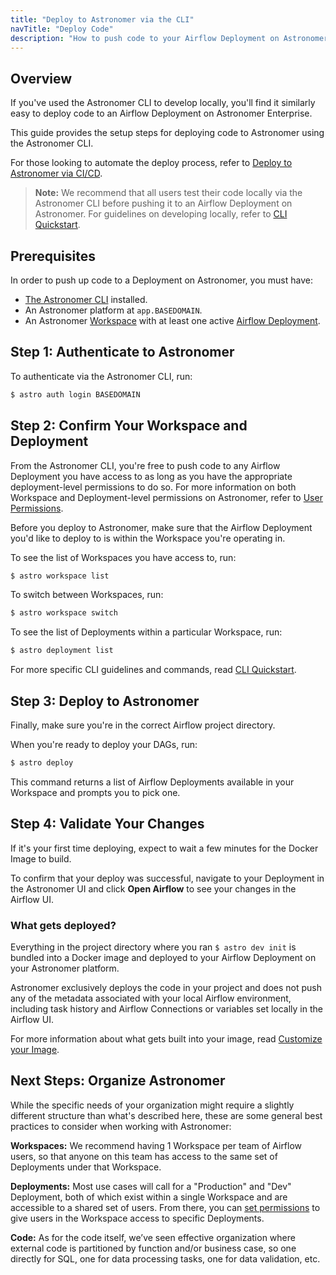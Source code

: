 ```yaml
---
title: "Deploy to Astronomer via the CLI"
navTitle: "Deploy Code"
description: "How to push code to your Airflow Deployment on Astronomer via the Astronomer CLI."
---
```


## Overview

If you've used the Astronomer CLI to develop locally, you'll find it similarly easy to deploy code to an Airflow Deployment on Astronomer Enterprise.

This guide provides the setup steps for deploying code to Astronomer using the Astronomer CLI.

For those looking to automate the deploy process, refer to [Deploy to Astronomer via CI/CD](/docs/enterprise/v0.23/deploy/ci-cd/).

> **Note:** We recommend that all users test their code locally via the Astronomer CLI before pushing it to an Airflow Deployment on Astronomer. For guidelines on developing locally, refer to [CLI Quickstart](/docs/enterprise/v0.23/develop/cli-quickstart/).

## Prerequisites

In order to push up code to a Deployment on Astronomer, you must have:

* [The Astronomer CLI](/docs/enterprise/v0.23/develop/cli-quickstart/) installed.
* An Astronomer platform at `app.BASEDOMAIN`.
* An Astronomer [Workspace](https://www.astronomer.io/docs/enterprise/v0.23/deploy/manage-workspaces) with at least one active [Airflow Deployment](https://www.astronomer.io/docs/enterprise/v0.23/deploy/configure-deployment).

## Step 1: Authenticate to Astronomer

To authenticate via the Astronomer CLI, run:

```sh
$ astro auth login BASEDOMAIN
```

## Step 2: Confirm Your Workspace and Deployment

From the Astronomer CLI, you're free to push code to any Airflow Deployment you have access to as long as you have the appropriate deployment-level permissions to do so. For more information on both Workspace and Deployment-level permissions on Astronomer, refer to [User Permissions](https://www.astronomer.io/docs/enterprise/v0.23/manage-astronomer/workspace-permissions).

Before you deploy to Astronomer, make sure that the Airflow Deployment you'd like to deploy to is within the Workspace you're operating in.

To see the list of Workspaces you have access to, run:

```sh
$ astro workspace list
```

To switch between Workspaces, run:

```sh
$ astro workspace switch
```

To see the list of Deployments within a particular Workspace, run:

```sh
$ astro deployment list
```

For more specific CLI guidelines and commands, read [CLI Quickstart](/docs/enterprise/v0.23/develop/cli-quickstart/).

## Step 3: Deploy to Astronomer

Finally, make sure you're in the correct Airflow project directory.

When you're ready to deploy your DAGs, run:

```sh
$ astro deploy
```

This command returns a list of Airflow Deployments available in your Workspace and prompts you to pick one.

## Step 4: Validate Your Changes

If it's your first time deploying, expect to wait a few minutes for the Docker Image to build.

To confirm that your deploy was successful, navigate to your Deployment in the Astronomer UI and click **Open Airflow** to see your changes in the Airflow UI.

### What gets deployed?

Everything in the project directory where you ran `$ astro dev init` is bundled into a Docker image and deployed to your Airflow Deployment on your Astronomer platform.

Astronomer exclusively deploys the code in your project and does not push any of the metadata associated with your local Airflow environment, including task history and Airflow Connections or variables set locally in the Airflow UI.

For more information about what gets built into your image, read [Customize your Image](/docs/enterprise/v0.23/develop/customize-image/).

## Next Steps: Organize Astronomer

While the specific needs of your organization might require a slightly different structure than what's described here, these are some general best practices to consider when working with Astronomer:

**Workspaces:** We recommend having 1 Workspace per team of Airflow users, so that anyone on this team has access to the same set of Deployments under that Workspace.

**Deployments:** Most use cases will call for a "Production" and "Dev" Deployment, both of which exist within a single Workspace and are accessible to a shared set of users. From there, you can [set permissions](https://www.astronomer.io/docs/enterprise/v0.23/manage-astronomer/workspace-permissions) to give users in the Workspace access to specific Deployments.

**Code:** As for the code itself, we’ve seen effective organization where external code is partitioned by function and/or business case, so one directly for SQL, one for data processing tasks, one for data validation, etc.
